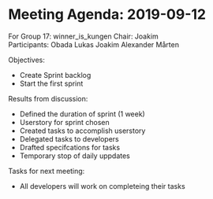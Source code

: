 # Meeting Agenda: 2019-09-12
For Group 17: winner_is_kungen
Chair: Joakim  
Participants: Obada Lukas Joakim Alexander Mårten

Objectives:
* Create Sprint backlog
* Start the first sprint

Results from discussion:
* Defined the duration of sprint (1 week)
* Userstory for sprint chosen
* Created tasks to accomplish userstory
* Delegated tasks to developers
* Drafted specifcations for tasks
* Temporary stop of daily uppdates

Tasks for next meeting:
* All developers will work on completeing their tasks

